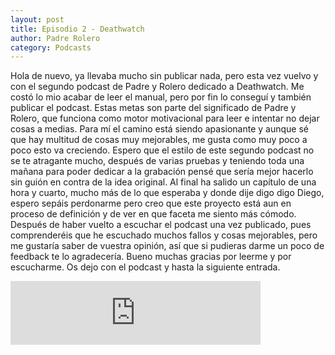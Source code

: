 ```yaml
---
layout: post
title: Episodio 2 - Deathwatch
author: Padre Rolero
category: Podcasts
---
```

Hola de nuevo, ya llevaba mucho sin publicar nada, pero esta vez vuelvo y con el segundo podcast de Padre y Rolero dedicado a Deathwatch.
Me costó lo mio acabar de leer el manual, pero por fin lo conseguí y también publicar el podcast. Estas metas son parte del significado de
Padre y Rolero, que funciona como motor motivacional para leer e intentar no dejar cosas a medias. Para mí el camino está siendo apasionante
y aunque sé que hay multitud de cosas muy mejorables, me gusta como muy poco a poco esto va creciendo. Espero que el estilo de este segundo
podcast no se te atragante mucho, después de varias pruebas y teniendo toda una mañana para poder dedicar a la grabación pensé que sería mejor
hacerlo sin guión en contra de la idea original. Al final ha salido un capítulo de una hora y cuarto, mucho más de lo que esperaba y donde dije digo
digo Diego, espero sepáis perdonarme pero creo que este proyecto está aun en proceso de definición y de ver en que faceta me siento más cómodo.
Después de haber vuelto a escuchar el podcast una vez publicado, pues comprenderéis que he escuchado muchos fallos y cosas mejorables, pero
me gustaría saber de vuestra opinión, así que si pudieras darme un poco de feedback te lo agradecería. Bueno muchas gracias por leerme y por escucharme.
Os dejo con el podcast y hasta la siguiente entrada.

<iframe src="https://anchor.fm/padreyrolero/embed/episodes/Episodio-2---Deathwatch-e2il1n" height="102px" width="400px" frameborder="0" scrolling="no"></iframe>